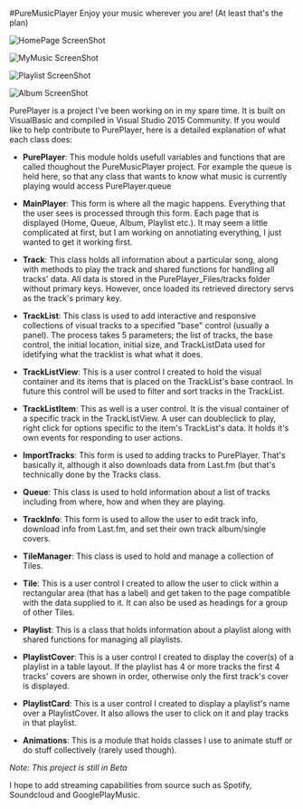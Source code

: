 #PureMusicPlayer
Enjoy your music wherever you are! (At least that's the plan)

![HomePage ScreenShot](https://s26.postimg.org/n6yq3q1rt/Capture.png)

![MyMusic ScreenShot](https://s26.postimg.org/o49qqc2nt/Capture.png)

![Playlist ScreenShot](https://s26.postimg.org/6bjl4pw1l/Capture2.png)

![Album ScreenShot](https://s26.postimg.org/cdr7v7khl/Capture3.png)

PurePlayer is a project I've been working on in my spare time. It is built on VisualBasic and compiled in Visual Studio 2015 Community. If you would like to help contribute to PurePlayer, here is a detailed explanation of what each class does:

* **PurePlayer**:
This module holds usefull variables and functions that are called thoughout the PureMusicPlayer project. For example the queue is held here, so that any class that wants to know what music is currently playing would access PurePlayer.queue

* **MainPlayer**:
This form is where all the magic happens. Everything that the user sees is processed through this form. Each page that is displayed (Home, Queue, Album, Playlist etc.). It may seem a little complicated at first, but I am working on annotiating everything, I just wanted to get it working first.

* **Track**:
This class holds all information about a particular song, along with methods to play the track and shared functions for handling all tracks' data. All data is stored in the PurePlayer_Files/tracks folder without primary keys. However, once loaded its retrieved directory servs as the track's primary key.

* **TrackList**:
This class is used to add interactive and responsive collections of visual tracks to a specified "base" control (usually a panel). The process takes 5 parameters; the list of tracks, the base control, the initial location, initial size, and TrackListData used for idetifying what the tracklist is what what it does.

* **TrackListView**:
This is a user control I created to hold the visual container and its items that is placed on the TrackList's base contraol. In future this control will be used to filter and sort tracks in the TrackList.

* **TrackListItem**:
This as well is a user control. It is the visual container of a specific track in the TrackListView. A user can doubleclick to play, right click for options specific to the item's TrackList's data. It holds it's own events for responding to user actions.

* **ImportTracks**:
This form is used to adding tracks to PurePlayer. That's basically it, although it also downloads data from Last.fm (but that's technically done by the Tracks class.

* **Queue**:
This class is used to hold information about a list of tracks including from where, how and when they are playing.

* **TrackInfo**:
This form is used to allow the user to edit track info, download info from Last.fm, and set their own track album/single covers.

* **TileManager**:
This class is used to hold and manage a collection of Tiles.

* **Tile**:
This is a user control I created to allow the user to click within a rectangular area (that has a label) and get taken to the page compatible with the data supplied to it. It can also be used as headings for a group of other Tiles.

* **Playlist**:
This is a class that holds information about a playlist along with shared functions for managing all playlists.

* **PlaylistCover**:
This is a user control I created to display the cover(s) of a playlist in a table layout. If the playlist has 4 or more tracks the first 4 tracks' covers are shown in order, otherwise only the first track's cover is displayed.

* **PlaylistCard**:
This is a user control I created to display a playlist's name over a PlaylistCover. It also allows the user to click on it and play tracks in that playlist.

* **Animations**:
This is a module that holds classes I use to animate stuff or do stuff collectively (rarely used though).

_Note: This project is still in Beta_

I hope to add streaming capabilities from source such as Spotify, Soundcloud and GooglePlayMusic.
